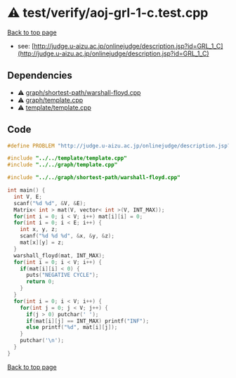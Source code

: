 <!-- mathjax config similar to math.stackexchange -->
<script type="text/javascript" async
  src="https://cdnjs.cloudflare.com/ajax/libs/mathjax/2.7.5/MathJax.js?config=TeX-MML-AM_CHTML">
</script>
<script type="text/x-mathjax-config">
  MathJax.Hub.Config({
    TeX: { equationNumbers: { autoNumber: "AMS" }},
    tex2jax: {
      inlineMath: [ ['$','$'] ],
      processEscapes: true
    },
    "HTML-CSS": { matchFontHeight: false },
    displayAlign: "left",
    displayIndent: "2em"
  });
</script>

<script type="text/javascript" src="https://cdnjs.cloudflare.com/ajax/libs/jquery/3.4.1/jquery.min.js"></script>
<script src="https://cdn.jsdelivr.net/npm/jquery-balloon-js@1.1.2/jquery.balloon.min.js" integrity="sha256-ZEYs9VrgAeNuPvs15E39OsyOJaIkXEEt10fzxJ20+2I=" crossorigin="anonymous"></script>
<script type="text/javascript" src="../../../assets/js/copy-button.js"></script>
<link rel="stylesheet" href="../../../assets/css/copy-button.css" />


# :warning: test/verify/aoj-grl-1-c.test.cpp


[Back to top page](../../../index.html)

* see: [http://judge.u-aizu.ac.jp/onlinejudge/description.jsp?id=GRL_1_C](http://judge.u-aizu.ac.jp/onlinejudge/description.jsp?id=GRL_1_C)


## Dependencies
* :warning: [graph/shortest-path/warshall-floyd.cpp](../../../library/graph/shortest-path/warshall-floyd.cpp.html)
* :warning: [graph/template.cpp](../../../library/graph/template.cpp.html)
* :warning: [template/template.cpp](../../../library/template/template.cpp.html)


## Code
```cpp
#define PROBLEM "http://judge.u-aizu.ac.jp/onlinejudge/description.jsp?id=GRL_1_C"

#include "../../template/template.cpp"
#include "../../graph/template.cpp"

#include "../../graph/shortest-path/warshall-floyd.cpp"

int main() {
  int V, E;
  scanf("%d %d", &V, &E);
  Matrix< int > mat(V, vector< int >(V, INT_MAX));
  for(int i = 0; i < V; i++) mat[i][i] = 0;
  for(int i = 0; i < E; i++) {
    int x, y, z;
    scanf("%d %d %d", &x, &y, &z);
    mat[x][y] = z;
  }
  warshall_floyd(mat, INT_MAX);
  for(int i = 0; i < V; i++) {
    if(mat[i][i] < 0) {
      puts("NEGATIVE CYCLE");
      return 0;
    }
  }
  for(int i = 0; i < V; i++) {
    for(int j = 0; j < V; j++) {
      if(j > 0) putchar(' ');
      if(mat[i][j] == INT_MAX) printf("INF");
      else printf("%d", mat[i][j]);
    }
    putchar('\n');
  }
}

```

[Back to top page](../../../index.html)

